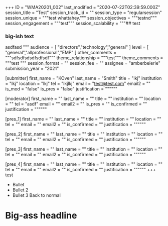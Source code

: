 +++
ID = "WMA20201_002"
last_modified = "2020-07-22T02:39:59.000Z"
session_title = "Test"
session_track_id = ""
session_type = "regularsession"
session_unique = """test whattahey."""
session_objectives = """testnd"""
session_engagement = """test"""
session_scalability = """## test
### big-ish text
asdfasd
"""
audience = [ "directors","technology","general" ]
level = [ "general","allprofessional","EMP" ]
other_comments = """sdfsdfsdsdfsdfsdf"""
theme_relationship = """test"""
theme_comments = """test
"""
session_format = ""
session_fee = ""
assignee = "amberbeierle"
submission_year = "2021"

[submitter]
first_name = "KOven"
last_name = "Smith"
title = "lkj"
institution = "lkj"
location = "lkj"
tel = "lkjlkj"
email = "test@test.com"
email2 = ""
is_mod = "false"
is_pres = "false"
justification = """"""

[moderator]
first_name = ""
last_name = ""
title = ""
institution = ""
location = ""
tel = "asdf"
email = ""
email2 = ""
is_pres = ""
is_confirmed = ""
justification = """"""

[pres_1]
first_name = ""
last_name = ""
title = ""
institution = ""
location = ""
tel = ""
email = ""
email2 = ""
is_confirmed = ""
justification = """"""

[pres_2]
first_name = ""
last_name = ""
title = ""
institution = ""
location = ""
tel = ""
email = ""
email2 = ""
is_confirmed = ""
justification = """"""

[pres_3]
first_name = ""
last_name = ""
title = ""
institution = ""
location = ""
tel = ""
email = ""
email2 = ""
is_confirmed = ""
justification = """"""

[pres_4]
first_name = ""
last_name = ""
title = ""
institution = ""
location = ""
tel = ""
email = ""
email2 = ""
is_confirmed = ""
justification = """"""
+++
test

- Bullet
- Bullet 2
- Bullet 3
Back to normal

# Big-ass headline
